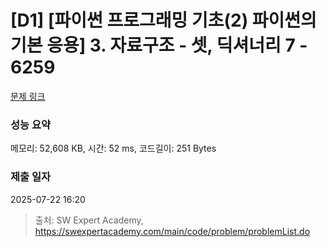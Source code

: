 # [D1] [파이썬 프로그래밍 기초(2) 파이썬의 기본 응용] 3. 자료구조 - 셋, 딕셔너리 7 - 6259 

[문제 링크](https://swexpertacademy.com/main/code/problem/problemDetail.do?contestProbId=AWcVoVgK48QDFAU4) 

### 성능 요약

메모리: 52,608 KB, 시간: 52 ms, 코드길이: 251 Bytes

### 제출 일자

2025-07-22 16:20



> 출처: SW Expert Academy, https://swexpertacademy.com/main/code/problem/problemList.do